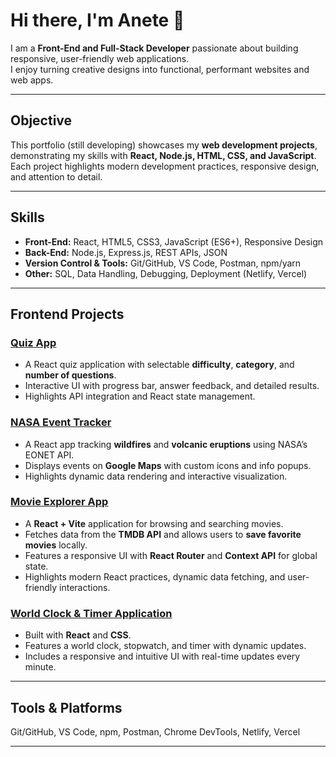 # Hi there, I'm Anete 👋

I am a **Front-End and Full-Stack Developer** passionate about building responsive, user-friendly web applications.  
I enjoy turning creative designs into functional, performant websites and web apps.

---

## Objective

This portfolio (still developing) showcases my **web development projects**, demonstrating my skills with **React, Node.js, HTML, CSS, and JavaScript**.  
Each project highlights modern development practices, responsive design, and attention to detail.

---

## Skills

- **Front-End:** React, HTML5, CSS3, JavaScript (ES6+), Responsive Design 
- **Back-End:** Node.js, Express.js, REST APIs, JSON  
- **Version Control & Tools:** Git/GitHub, VS Code, Postman, npm/yarn  
- **Other:** SQL, Data Handling, Debugging, Deployment (Netlify, Vercel)

---

## Frontend Projects

### [Quiz App](https://github.com/aasafreja/quiz-app) 
- A React quiz application with selectable **difficulty**, **category**, and **number of questions**.  
- Interactive UI with progress bar, answer feedback, and detailed results.  
- Highlights API integration and React state management.

### [NASA Event Tracker](https://github.com/aasafreja/event-tracker) 
- A React app tracking **wildfires** and **volcanic eruptions** using NASA’s EONET API.
- Displays events on **Google Maps** with custom icons and info popups.  
- Highlights dynamic data rendering and interactive visualization.

### [Movie Explorer App](https://github.com/aasafreja/movie-app)
- A **React + Vite** application for browsing and searching movies.
- Fetches data from the **TMDB API** and allows users to **save favorite movies** locally.
- Features a responsive UI with **React Router** and **Context API** for global state.
- Highlights modern React practices, dynamic data fetching, and user-friendly interactions.

### [World Clock & Timer Application](https://github.com/aasafreja/Clock-app)  
- Built with **React** and **CSS**.  
- Features a world clock, stopwatch, and timer with dynamic updates.
- Includes a responsive and intuitive UI with real-time updates every minute.

---

## Tools & Platforms

Git/GitHub, VS Code, npm, Postman, Chrome DevTools, Netlify, Vercel  

---

